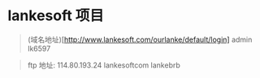


# lankesoft 项目

> (域名地址)[http://www.lankesoft.com/ourlanke/default/login]
> admin  lk6597


> ftp 地址: 114.80.193.24 lankesoftcom lankebrb
